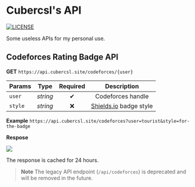 # Cubercsl's API

[![LICENSE](https://img.shields.io/github/license/cubercsl/api)](LICENSE)

Some useless APIs for my personal use.

## Codeforces Rating Badge API



**GET** `https://api.cubercsl.site/codeforces/{user}`

| Params  | Type     | Required | Description                                   |
| ------- | -------  | :------: | :-------------------------------------------: |
| `user`  | _string_ |    ✔    | Codeforces handle                             |
| `style` | _string_ |    ❌   | [Shields.io](https://shields.io/) badge style |

**Example** `https://api.cubercsl.site/codeforces?user=tourist&style=for-the-badge`

**Respose**

![](https://api.cubercsl.site/codeforces?user=tourist&style=for-the-badge)

The response is cached for 24 hours.

> **Note**
> The legacy API endpoint (`/api/codeforces`) is deprecated and will be removed in the future.
